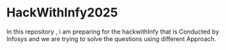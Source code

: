 # HackWithInfy2025

In this repository , i am preparing for the hackwithInfy that is Conducted by Infosys and we are trying to solve the questions using different Approach.
